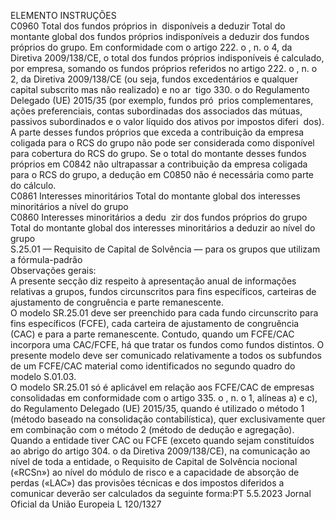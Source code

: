 
ELEMENTO  INSTRUÇÕES  
C0960  Total dos fundos próprios in ­
disponíveis a deduzir  Total do montante global dos fundos próprios indisponíveis a deduzir dos fundos 
próprios do grupo. 
Em conformidade com o artigo 222.  o , n.  o 4, da Diretiva 2009/138/CE, o total 
dos fundos próprios indisponíveis é calculado, por empresa, somando os fundos 
próprios referidos no artigo 222.  o , n.  o 2, da Diretiva 2009/138/CE (ou seja, 
fundos excedentários e qualquer capital subscrito mas não realizado) e no ar ­
tigo 330.  o do Regulamento Delegado (UE) 2015/35 (por exemplo, fundos pró ­
prios complementares, ações preferenciais, contas subordinadas dos associados das 
mútuas, passivos subordinados e o valor líquido dos ativos por impostos diferi ­
dos). 
A parte desses fundos próprios que exceda a contribuição da empresa coligada 
para o RCS do grupo não pode ser considerada como disponível para cobertura 
do RCS do grupo. 
Se o total do montante desses fundos próprios em C0842 não ultrapassar a 
contribuição da empresa coligada para o RCS do grupo, a dedução em C0850 
não é necessária como parte do cálculo.  
C0861  Interesses minoritários  Total do montante global dos interesses minoritários a nível do grupo  
C0860  Interesses minoritários a dedu ­
zir dos fundos próprios do 
grupo  Total do montante global dos interesses minoritários a deduzir ao nível do grupo  
S.25.01 — Requisito de Capital de Solvência — para os grupos que utilizam a fórmula-padrão  
Observações gerais:  
A presente secção diz respeito à apresentação anual de informações relativas a grupos, fundos circunscritos para fins 
específicos, carteiras de ajustamento de congruência e parte remanescente.  
O modelo SR.25.01 deve ser preenchido para cada fundo circunscrito para fins específicos (FCFE), cada carteira de 
ajustamento de congruência (CAC) e para a parte remanescente. Contudo, quando um FCFE/CAC incorpora uma 
CAC/FCFE, há que tratar os fundos como fundos distintos. O presente modelo deve ser comunicado relativamente a 
todos os subfundos de um FCFE/CAC material como identificados no segundo quadro do modelo S.01.03.  
O modelo SR.25.01 só é aplicável em relação aos FCFE/CAC de empresas consolidadas em conformidade com o 
artigo 335.  o , n.  o 1, alíneas a) e c), do Regulamento Delegado (UE) 2015/35, quando é utilizado o método 1 (método 
baseado na consolidação contabilística), quer exclusivamente quer em combinação com o método 2 (método de dedução 
e agregação).  
Quando a entidade tiver CAC ou FCFE (exceto quando sejam constituídos ao abrigo do artigo 304.  o da Diretiva 
2009/138/CE), na comunicação ao nível de toda a entidade, o Requisito de Capital de Solvência nocional («RCSn») 
ao nível do módulo de risco e a capacidade de absorção de perdas («LAC») das provisões técnicas e dos impostos 
diferidos a comunicar deverão ser calculados da seguinte forma:PT  5.5.2023 Jornal Oficial da União Europeia L 120/1327